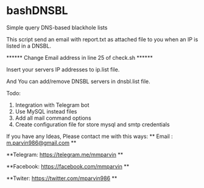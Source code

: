 # bashDNSBL
Simple query DNS-based blackhole lists

This script send an email with report.txt as attached file to you when an IP is listed in a DNSBL. 

****** Change Email address in line 25 of check.sh ******

Insert your servers IP addresses to ip.list file.

And You can add/remove DNSBL servers in dnsbl.list file.

Todo:
1) Integration with Telegram bot
2) Use MySQL instead files
3) Add all mail command options
3) Create configuration file for store mysql and smtp credentials


If you have any Ideas, Please contact me with this ways:
** Email : m.parvin986@gmail.com **

**Telegram: https://telegram.me/mmparvin **

**Facebook: https://facebook.com/mmparvin **

**Twiter: https://twitter.com/mparvin986 **
